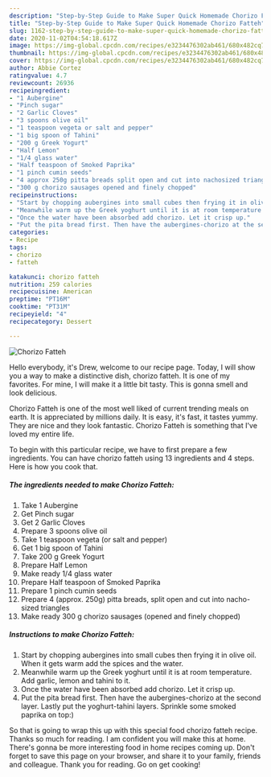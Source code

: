 ```yaml
---
description: "Step-by-Step Guide to Make Super Quick Homemade Chorizo Fatteh"
title: "Step-by-Step Guide to Make Super Quick Homemade Chorizo Fatteh"
slug: 1162-step-by-step-guide-to-make-super-quick-homemade-chorizo-fatteh
date: 2020-11-02T04:54:18.617Z
image: https://img-global.cpcdn.com/recipes/e3234476302ab461/680x482cq70/chorizo-fatteh-recipe-main-photo.jpg
thumbnail: https://img-global.cpcdn.com/recipes/e3234476302ab461/680x482cq70/chorizo-fatteh-recipe-main-photo.jpg
cover: https://img-global.cpcdn.com/recipes/e3234476302ab461/680x482cq70/chorizo-fatteh-recipe-main-photo.jpg
author: Abbie Cortez
ratingvalue: 4.7
reviewcount: 26936
recipeingredient:
- "1 Aubergine"
- "Pinch sugar"
- "2 Garlic Cloves"
- "3 spoons olive oil"
- "1 teaspoon vegeta or salt and pepper"
- "1 big spoon of Tahini"
- "200 g Greek Yogurt"
- "Half Lemon"
- "1/4 glass water"
- "Half teaspoon of Smoked Paprika"
- "1 pinch cumin seeds"
- "4 approx 250g pitta breads split open and cut into nachosized triangles"
- "300 g chorizo sausages opened and finely chopped"
recipeinstructions:
- "Start by chopping aubergines into small cubes then frying it in olive oil. When it gets warm add the spices and the water."
- "Meanwhile warm up the Greek yoghurt until it is at room temperature. Add garlic, lemon and tahini to it."
- "Once the water have been absorbed add chorizo. Let it crisp up."
- "Put the pita bread first. Then have the aubergines-chorizo at the second layer. Lastly put the yoghurt-tahini layers. Sprinkle some smoked paprika on top:)"
categories:
- Recipe
tags:
- chorizo
- fatteh

katakunci: chorizo fatteh 
nutrition: 259 calories
recipecuisine: American
preptime: "PT16M"
cooktime: "PT31M"
recipeyield: "4"
recipecategory: Dessert

---
```



![Chorizo Fatteh](https://img-global.cpcdn.com/recipes/e3234476302ab461/680x482cq70/chorizo-fatteh-recipe-main-photo.jpg)

Hello everybody, it's Drew, welcome to our recipe page. Today, I will show you a way to make a distinctive dish, chorizo fatteh. It is one of my favorites. For mine, I will make it a little bit tasty. This is gonna smell and look delicious.

Chorizo Fatteh is one of the most well liked of current trending meals on earth. It is appreciated by millions daily. It is easy, it's fast, it tastes yummy. They are nice and they look fantastic. Chorizo Fatteh is something that I've loved my entire life.




To begin with this particular recipe, we have to first prepare a few ingredients. You can have chorizo fatteh using 13 ingredients and 4 steps. Here is how you cook that.

<!--inarticleads1-->

##### The ingredients needed to make Chorizo Fatteh:

1. Take 1 Aubergine
1. Get Pinch sugar
1. Get 2 Garlic Cloves
1. Prepare 3 spoons olive oil
1. Take 1 teaspoon vegeta (or salt and pepper)
1. Get 1 big spoon of Tahini
1. Take 200 g Greek Yogurt
1. Prepare Half Lemon
1. Make ready 1/4 glass water
1. Prepare Half teaspoon of Smoked Paprika
1. Prepare 1 pinch cumin seeds
1. Prepare 4 (approx. 250g) pitta breads, split open and cut into nacho-sized triangles
1. Make ready 300 g chorizo sausages (opened and finely chopped)




<!--inarticleads2-->

##### Instructions to make Chorizo Fatteh:

1. Start by chopping aubergines into small cubes then frying it in olive oil. When it gets warm add the spices and the water.
1. Meanwhile warm up the Greek yoghurt until it is at room temperature. Add garlic, lemon and tahini to it.
1. Once the water have been absorbed add chorizo. Let it crisp up.
1. Put the pita bread first. Then have the aubergines-chorizo at the second layer. Lastly put the yoghurt-tahini layers. Sprinkle some smoked paprika on top:)




So that is going to wrap this up with this special food chorizo fatteh recipe. Thanks so much for reading. I am confident you will make this at home. There's gonna be more interesting food in home recipes coming up. Don't forget to save this page on your browser, and share it to your family, friends and colleague. Thank you for reading. Go on get cooking!
